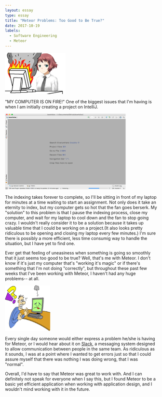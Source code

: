 ```yaml
---
layout: essay
type: essay
title: "Meteor Problems: Too Good to Be True?"
date: 2017-10-19
labels:
  - Software Engineering
  - Meteor
---
```


<img class="ui image" src = "/images/compfire.png"> 

"MY COMPUTER IS ON FIRE!"
One of the biggest issues that I'm having is when I am initially creating a project on IntelliJ. 

<img class="ui left rounded floated image" src="/images/indexing.png" width = "400" height = "250"> 

The indexing takes forever to complete, so I'll be sitting in front of my laptop for minutes at a time waiting to start an assignment. Not only does it take an eternity to index, but my computer gets so hot that the fan goes berserk. My "solution" to this problem is that I pause the indexing process, close my computer, and wait for my laptop to cool down and the fan to stop going crazy. I wouldn't really consider it to be a solution because it takes up valuable time that I could be working on a project.(It also looks pretty ridiculous to be opening and closing my laptop every few minutes.) I'm sure there is possibly a more efficient, less time consumig way to handle the situation, but I have yet to find one.

Ever get that feeling of uneasiness when something is going so smoothly that it just seems too good to be true? Well, that's me with Meteor. I don't know if it's just my computer that's "working it's magic" or if there's something that I'm not doing "correctly", but throughout these past few weeks that I've been working with Meteor, I haven't had any huge problems-- at all. 

<img class="ui right rounded floated image" src="/images/computer_frustration_T.png" width = "150" height = "150"> 

Every single day someone would either express a problem he/she is having for Meteor, or I would hear about it on [Slack](https://slack.com/about), a messaging system designed to allow communication between people in the same team. As ridiculous as it sounds, I was at a point where I wanted to get errors just so that I could assure myself that there was nothing I was doing wrong, that I was "normal".

Overall, I'd have to say that Meteor was great to work with. And I can definitely not speak for everyone when I say this, but I found Meteor to be a basic yet efficient application when working with application design, and I wouldn't mind working with it in the future. 

